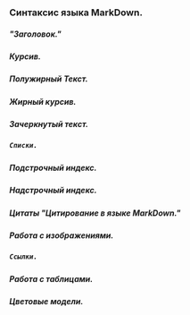 ### Синтаксис языка MarkDown.

##### "Заголовок."

##### *Курсив.* 

##### **Полужирный Текст.**

##### ***Жирный курсив.***

##### Зачеркнутый текст.

##### `Списки.`

##### Подстрочный индекс.

##### Надстрочный индекс.

##### Цитаты "Цитирование в языке MarkDown."

##### Работа с изображениями.

##### `Ссылки.`

##### Работа с таблицами.

##### Цветовые модели.
